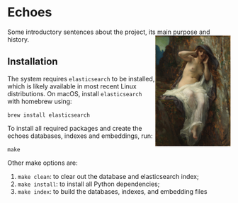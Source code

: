 # Echoes

Some introductory sentences about the project, its main purpose and history. 
<img src="images/Echo.jpg" align="right" height="250" />

## Installation

The system requires `elasticsearch` to be installed, which is likely available in most
recent Linux distributions. On macOS, install `elasticsearch` with homebrew using:

```
brew install elasticsearch
```

To install all required packages and create the echoes databases, indexes and embeddings,
run: 

```
make
```

Other make options are:
1. `make clean`: to clear out the database and elasticsearch index;
2. `make install`: to install all Python dependencies;
3. `make index`: to build the databases, indexes, and embedding files
